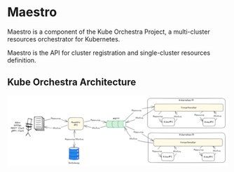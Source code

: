 # Maestro

Maestro is a component of the Kube Orchestra Project, a multi-cluster resources orchestrator for Kubernetes.

Maestro is the API for cluster registration and single-cluster resources definition.

## Kube Orchestra Architecture

![Kube Orchestra Architecture](./architecture.png)
